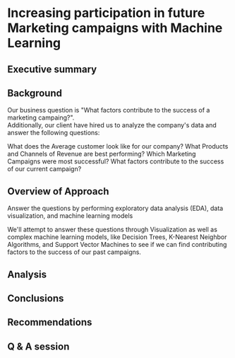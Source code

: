 # Increasing participation in future Marketing campaigns with Machine Learning


## Executive summary
## Background

Our business question is "What factors contribute to the success of a marketing campaing?".  
Additionally, our client have hired us to analyze the company's data and answer the following questions:

What does the Average customer look like for our company?
What Products and Channels of Revenue are best performing?
Which Marketing Campaigns were most successful?
What factors contribute to the success of our current campaign?

## Overview of Approach


Answer the questions by performing exploratory data analysis (EDA), data visualization, and machine learning models

We'll attempt to answer these questions through Visualization as well as complex machine learning models, like Decision Trees, K-Nearest Neighbor Algorithms, and Support Vector Machines to see if we can find contributing factors to the success of our past campaigns.

## Analysis
## Conclusions
## Recommendations
## Q & A session

